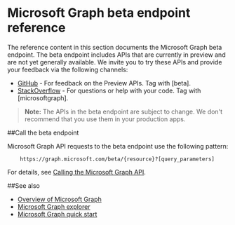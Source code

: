 # Microsoft Graph beta endpoint reference

The reference content in this section documents the Microsoft Graph beta endpoint. The beta endpoint includes APIs that are currently in preview and are not yet generally available. We invite you to try these APIs and provide your feedback via the following channels:

- [GitHub](https://github.com/OfficeDev/microsoft-graph-docs/issues) - For feedback on the Preview APIs. Tag with [beta].
- [StackOverflow](http://stackoverflow.com/questions/tagged/microsoftgraph) - For questions or help with your code. Tag with [microsoftgraph].

>**Note:** The APIs in the beta endpoint are subject to change. We don't recommend that you use them in your production apps. 

##Call the beta endpoint

Microsoft Graph API requests to the beta endpoint use the following pattern:

```
	https://graph.microsoft.com/beta/{resource}?[query_parameters]
```

For details, see [Calling the Microsoft Graph API](https://graph.microsoft.io/en-us/docs/overview/call_api).

##See also
- [Overview of Microsoft Graph](https://graph.microsoft.io/en-us/docs/overview/overview)
- [Microsoft Graph explorer](https://graph.microsoft.io/en-us/graph-explorer)
- [Microsoft Graph quick start](https://graph.microsoft.io/en-us/getting-started)


